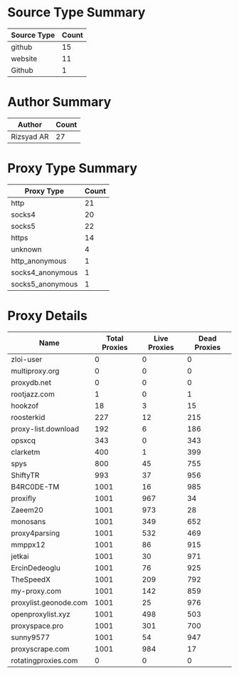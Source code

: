 # Source Type Summary

| Source Type | Count |
|-------------|-------|
| github | 15 |
| website | 11 |
| Github | 1 |


# Author Summary

| Author | Count |
|--------|-------|
| Rizsyad AR | 27 |


# Proxy Type Summary

| Proxy Type | Count |
|------------|-------|
| http | 21 |
| socks4 | 20 |
| socks5 | 22 |
| https | 14 |
| unknown | 4 |
| http_anonymous | 1 |
| socks4_anonymous | 1 |
| socks5_anonymous | 1 |


# Proxy Details

| Name | Total Proxies | Live Proxies | Dead Proxies |
|------|---------------|--------------|---------------|
| zloi-user | 0 | 0 | 0 |
| multiproxy.org | 0 | 0 | 0 |
| proxydb.net | 0 | 0 | 0 |
| rootjazz.com | 1 | 0 | 1 |
| hookzof | 18 | 3 | 15 |
| roosterkid | 227 | 12 | 215 |
| proxy-list.download | 192 | 6 | 186 |
| opsxcq | 343 | 0 | 343 |
| clarketm | 400 | 1 | 399 |
| spys | 800 | 45 | 755 |
| ShiftyTR | 993 | 37 | 956 |
| B4RC0DE-TM | 1001 | 16 | 985 |
| proxifly | 1001 | 967 | 34 |
| Zaeem20 | 1001 | 973 | 28 |
| monosans | 1001 | 349 | 652 |
| proxy4parsing | 1001 | 532 | 469 |
| mmppx12 | 1001 | 86 | 915 |
| jetkai | 1001 | 30 | 971 |
| ErcinDedeoglu | 1001 | 76 | 925 |
| TheSpeedX | 1001 | 209 | 792 |
| my-proxy.com | 1001 | 142 | 859 |
| proxylist.geonode.com | 1001 | 25 | 976 |
| openproxylist.xyz | 1001 | 498 | 503 |
| proxyspace.pro | 1001 | 301 | 700 |
| sunny9577 | 1001 | 54 | 947 |
| proxyscrape.com | 1001 | 984 | 17 |
| rotatingproxies.com | 0 | 0 | 0 |
